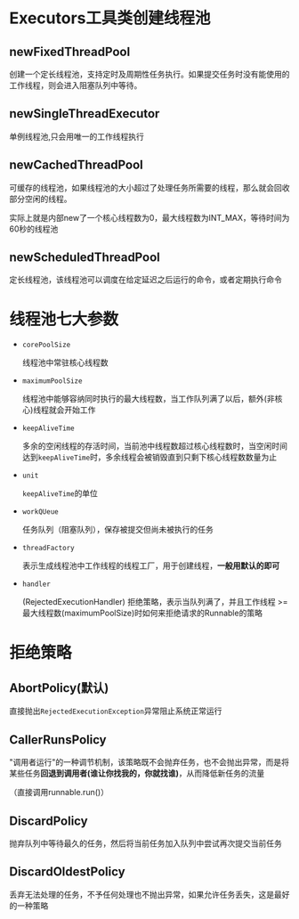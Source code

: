 # Executors工具类创建线程池
## newFixedThreadPool

创建一个定长线程池，支持定时及周期性任务执行。如果提交任务时没有能使用的工作线程，则会进入阻塞队列中等待。

## newSingleThreadExecutor

单例线程池,只会用唯一的工作线程执行

## newCachedThreadPool

可缓存的线程池，如果线程池的大小超过了处理任务所需要的线程，那么就会回收部分空闲的线程。

实际上就是内部new了一个核心线程数为0，最大线程数为INT_MAX，等待时间为60秒的线程池

## newScheduledThreadPool

定长线程池，该线程池可以调度在给定延迟之后运行的命令，或者定期执行命令

# 线程池七大参数

* `corePoolSize` 
  
    线程池中常驻核心线程数
  
* `maximumPoolSize`

    线程池中能够容纳同时执行的最大线程数，当工作队列满了以后，额外(非核心)线程就会开始工作
  
* `keepAliveTime`

    多余的空闲线程的存活时间，当前池中线程数超过核心线程数时，当空闲时间达到`keepAliveTime`时，多余线程会被销毁直到只剩下核心线程数数量为止
  
* `unit` 
  
    `keepAliveTime`的单位
  
* `workQUeue`

    任务队列（阻塞队列），保存被提交但尚未被执行的任务
  
* `threadFactory`

    表示生成线程池中工作线程的线程工厂，用于创建线程，**一般用默认的即可**
  
* `handler`

  (RejectedExecutionHandler) 拒绝策略，表示当队列满了，并且工作线程 >= 最大线程数(maximumPoolSize)时如何来拒绝请求的Runnable的策略

# 拒绝策略

## AbortPolicy(默认)

直接抛出`RejectedExecutionException`异常阻止系统正常运行

## CallerRunsPolicy

"调用者运行"的一种调节机制，该策略既不会抛弃任务，也不会抛出异常，而是将某些任务**回退到调用者(谁让你找我的，你就找谁)**，从而降低新任务的流量

（直接调用runnable.run()）

## DiscardPolicy

抛弃队列中等待最久的任务，然后将当前任务加入队列中尝试再次提交当前任务

## DiscardOldestPolicy

丢弃无法处理的任务，不予任何处理也不抛出异常，如果允许任务丢失，这是最好的一种策略